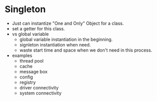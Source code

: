 # Singleton

* Just can instantize "One and Only" Object for a class.
* set a getter for this class.
* vs global variable
  * global variable instantiation in the beginning.
  * signleton instantiation when need.
  * waste start time and space when we don't need in this process.
* examples
  * thread pool
  * cache
  * message box
  * config
  * registry
  * driver connectivity
  * system connectivity